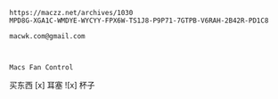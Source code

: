 
```
https://maczz.net/archives/1030
MPD8G-XGA1C-WMDYE-WYCYY-FPX6W-TS1J8-P9P71-7GTPB-V6RAH-2B42R-PD1C8

macwk.com@gmail.com


  
Macs Fan Control
```


买东西
[x] 耳塞
![x] 杯子


